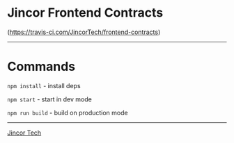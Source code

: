 # Jincor Frontend Contracts

(https://travis-ci.com/JincorTech/frontend-contracts)

----------------------------

# Commands

`npm install` - install deps

`npm start` - start in dev mode

`npm run build` - build on production mode

---------------------------

[Jincor Tech](https://github.com/JincorTech)
